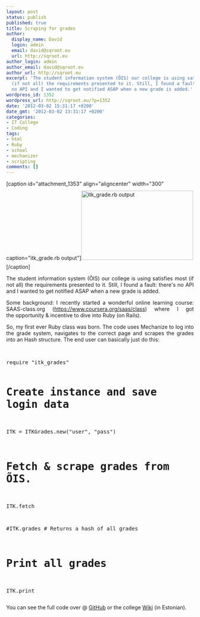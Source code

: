 ```yaml
---
layout: post
status: publish
published: true
title: Scraping for grades
author:
  display_name: David
  login: admin
  email: david@sqroot.eu
  url: http://sqroot.eu
author_login: admin
author_email: david@sqroot.eu
author_url: http://sqroot.eu
excerpt: 'The student information system (ÕIS) our college is using satisfies most
  (if not all) the requirements presented to it. Still, I found a fault: there''s
  no API and I wanted to get notified ASAP when a new grade is added.'
wordpress_id: 1352
wordpress_url: http://sqroot.eu/?p=1352
date: '2012-03-02 15:31:17 +0200'
date_gmt: '2012-03-02 13:31:17 +0200'
categories:
- IT College
- Coding
tags:
- html
- Ruby
- school
- mechanizer
- scripting
comments: []
---
```

<p>[caption id="attachment_1353" align="aligncenter" width="300" caption="itk_grade.rb output"]<a href="http://sqroot.eu/wp-content/uploads/2012/03/david@tardis-Desktop_011.png"><img class="size-medium wp-image-1353 " style="margin-top: 10px;margin-bottom: 10px" src="http://sqroot.eu/wp-content/uploads/2012/03/david@tardis-Desktop_011-300x186.png" alt="itk_grade.rb output" width="300" height="186" /></a>[/caption]</p>
<p style="text-align: justify">The student information system (ÕIS) our college is using satisfies most (if not all) the requirements presented to it. Still, I found a fault: there's no API and I wanted to get notified ASAP when a new grade is added.</p>
<p style="text-align: justify">Some background: I recently started a wonderful online learning course: SAAS-class.org (<a href="https://www.coursera.org/saas/class">https://www.coursera.org/saas/class</a>) where I got the opportunity &amp; incentive to dive into Ruby (on Rails).</p>
<p style="text-align: justify">So, my first ever Ruby class was born. The code uses Mechanize to log into the grade system, navigates to the correct page and scrapes the grades into an Hash structure. The end user can basically just do this:</p>
<p>&nbsp;</p>
<pre>require "itk_grades"

# Create instance and save login data
ITK = ITKGrades.new("user", "pass")

# Fetch &amp; scrape grades from ÕIS.
ITK.fetch

#ITK.grades # Returns a hash of all grades

# Print all grades
ITK.print</pre>
<p>You can see the full code over @ <a href="https://gist.github.com/1944799">GitHub</a> or the college <a href="https://wiki.itcollege.ee/index.php/ITKGrades.rb">Wiki</a> (in Estonian).</p>
